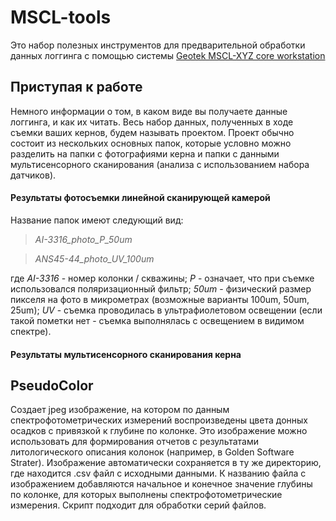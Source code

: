 # MSCL-tools
Это набор полезных инструментов для предварительной обработки данных логгинга с помощью системы [Geotek MSCL-XYZ core workstation](https://www.geotek.co.uk/products/mscl-xyz/) 
## Приступая к работе
Немного информации о том, в каком виде вы получаете данные логгинга, и как их читать. Весь набор данных, полученных в ходе съемки  ваших кернов, будем называть проектом. Проект обычно состоит из нескольких основных папок, которые условно можно разделить на папки с фотографиями керна и папки с данными мультисенсорного сканирования (анализа с использованием набора датчиков). 
#### Результаты фотосъемки линейной сканирующей камерой
Название папок имеют следующий вид:
>_AI-3316_photo_P_50um_

>_ANS45-44_photo_UV_100um_

где _AI-3316_ - номер колонки / скважины; _P_ - означает, что при съемке использовался поляризационный фильтр; _50um_ - физический размер пикселя на фото в микрометрах (возможные варианты 100um, 50um, 25um); _UV_ - съемка проводилась в ультрафиолетовом освещении (если такой пометки нет - съемка выполнялась с освещением в видимом спектре). 
#### Результаты мультисенсорного сканирования керна

## PseudoColor
Создает jpeg изображение, на котором по данным спектрофотометрических измерений воспроизведены цвета донных осадков с привязкой к глубине по колонке. Это изображение можно использовать для формирования отчетов с результатами литологического описания колонок (например, в Golden Software Strater). Изображение автоматически сохраняется в ту же директорию, где находится .csv файл с исходными данными. К названию файла с изображением добавляются начальное и конечное значение глубины по колонке, для которых выполнены спектрофотометрические измерения. Скрипт подходит для обработки серий файлов.
